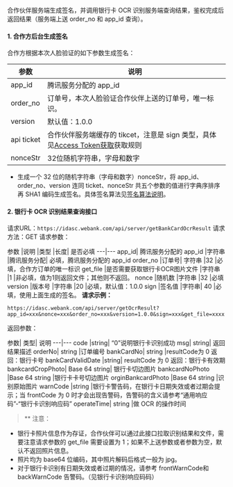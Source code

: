 
合作伙伴服务端生成签名，并调用银行卡 OCR 识别服务端查询结果，鉴权完成后返回结果（服务端上送 order_no 和 app_id 查询）。

#### 1. 合作方后台生成签名
合作方根据本次人脸验证的如下参数生成签名：

参数 | 说明
---|--- 	
app_id|	腾讯服务分配的 app_id
order_no	|订单号，本次人脸验证合作伙伴上送的订单号，唯一标识。
version|	默认值：1.0.0
api ticket	|合作伙伴服务端缓存的 tikcet，注意是 sign 类型，具体见[Access Token获取](http://tcecqpoc.fsphere.cn/document/product/295/10118?cn)获取规则
nonceStr|	32位随机字符串，字母和数字
- 生成一个 32 位的随机字符串（字母和数字）nonceStr，将 app_id、order_no、version 连同 ticket、nonceStr 共五个参数的值进行字典序排序再 SHA1 编码生成签名。具体签名算法见[签名算法说明](http://tcecqpoc.fsphere.cn/document/product/295/10137)。

#### 2.  银行卡 OCR 识别结果查询接口
请求URL：`https://idasc.webank.com/api/server/getBankCardOcrResult`
请求方法：GET
请求参数：

参数	|说明	|类型	|长度|	是否必填
---|--- 
app_id|	腾讯服务分配的 app_id	|字符串	|腾讯服务分配|	必填，腾讯服务分配的 app_id
order_no	|订单号|	字符串	|32	|必填，合作方订单的唯一标识
get_file	|是否需要获取银行卡OCR图片文件	|字符串	|1	|非必填，值为1则返回文件；其他则不返回。
nonce	|随机数	|字符串	|32	|必填
version	|版本号	|字符串	|20	|必填，默认值：1.0.0
sign	|签名值	|字符串|	40	|必填，使用上面生成的签名。
 **请求示例：**
```
https://idasc.webank.com/api/server/getOcrResult?app_id=xxx&nonce=xxx&order_no=xxx&version=1.0.0&sign=xxx&get_file=xxxx
```	
返回参数：

参数|	类型|	说明
---|--- 
code	|string|	“0”说明银行卡识别成功
msg|	string|	返回结果描述
orderNo|	string	|订单编号
bankCardNo|	string	|resultCode为 0 返回：银行卡号
bankCardValidDate	|string|	resultCode 为 0 返回：银行卡有效期
bankcardCropPhoto|	Base 64 string|	银行卡切边图片
bankcardNoPhoto	|Base 64 string	|银行卡卡号切边图片
orginBankcardPhoto	|Base 64 string	|识别原始图片
warnCode	|string	|银行卡警告码，在银行卡日期失效或者过期会提示；当 frontCode 为 0 时才会出现告警码，告警码的含义请参考“通用响应码”-“银行卡识别响应码”
operateTime|	string	|做 OCR 的操作时间

>** 注意：
- 银行卡照片信息作为存证，合作伙伴可以通过此接口拉取识别结果和文件，需要注意请求参数的 get_file 需要设置为 1；如果不上送参数或者参数为空，默认不返回照片信息。
- 照片均为 base64 位编码，其中照片解码后格式一般为 jpg。
- 对于银行卡识别有日期失效或者过期的情况，请参考 frontWarnCode和backWarnCode 告警码。（见银行卡识别响应码码）
